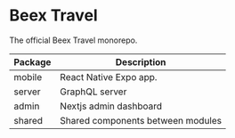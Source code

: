 # Beex Travel

The official Beex Travel monorepo.

| Package | Description                          |
| ------- | ------------------------------------ |
| mobile  | React Native Expo app.               |
| server  | GraphQL server                       |
| admin   | Nextjs admin dashboard               |
| shared  | Shared components between modules    |
